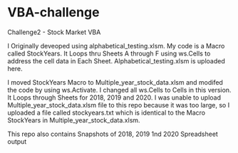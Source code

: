 # VBA-challenge
Challenge2 -  Stock Market VBA

I Originally deveoped using alphabetical_testing.xlsm.  My code is a Macro called StockYears.
It Loops thru Sheets A through F using ws.Cells to address the cell data in Each Sheet.
Alphabetical_testing.xlsm is uploaded here.

I moved StockYears Macro to Multiple_year_stock_data.xlsm and modifed the code by using 
ws.Activate.  I changed all ws.Cells to Cells in this version.  It Loops
through Sheets for 2018, 2019 and 2020.
I was unable to upload Multiple_year_stock_data.xlsm file to this repo because it was too large, so I uploaded a file 
called stockyears.txt which is identical to the Macro StockYears in Multiple_year_stock_data.xlsm.

This repo also contains Snapshots of 2018, 2019 1nd 2020 Spreadsheet output
